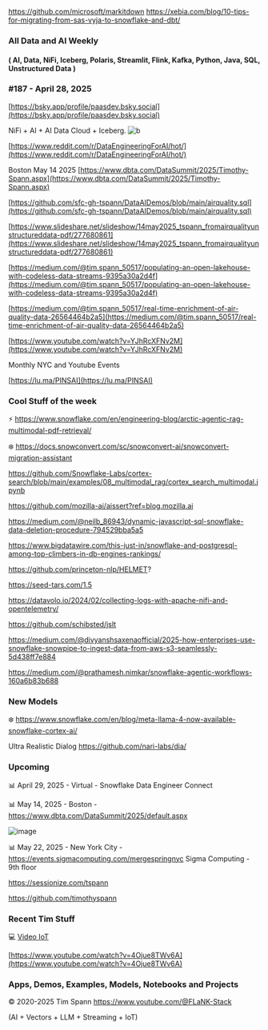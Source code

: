 https://github.com/microsoft/markitdown
https://xebia.com/blog/10-tips-for-migrating-from-sas-vyja-to-snowflake-and-dbt/


###  All Data and AI Weekly 
#### ( AI, Data, NiFi, Iceberg, Polaris, Streamlit, Flink, Kafka, Python, Java, SQL, Unstructured Data )  
### #187 - April 28, 2025

[https://bsky.app/profile/paasdev.bsky.social](https://bsky.app/profile/paasdev.bsky.social)

NiFi + AI + AI Data Cloud + Iceberg.
![b](https://images.credential.net/badge/tiny/g6fomszs_1741624330730_badge.png)




[https://www.reddit.com/r/DataEngineeringForAI/hot/](https://www.reddit.com/r/DataEngineeringForAI/hot/)

Boston May 14 2025
[https://www.dbta.com/DataSummit/2025/Timothy-Spann.aspx](https://www.dbta.com/DataSummit/2025/Timothy-Spann.aspx)

[https://github.com/sfc-gh-tspann/DataAIDemos/blob/main/airquality.sql](https://github.com/sfc-gh-tspann/DataAIDemos/blob/main/airquality.sql)

[https://www.slideshare.net/slideshow/14may2025_tspann_fromairqualityunstructureddata-pdf/277680861](https://www.slideshare.net/slideshow/14may2025_tspann_fromairqualityunstructureddata-pdf/277680861)

[https://medium.com/@tim.spann_50517/populating-an-open-lakehouse-with-codeless-data-streams-9395a30a2d4f](https://medium.com/@tim.spann_50517/populating-an-open-lakehouse-with-codeless-data-streams-9395a30a2d4f)

[https://medium.com/@tim.spann_50517/real-time-enrichment-of-air-quality-data-26564464b2a5](https://medium.com/@tim.spann_50517/real-time-enrichment-of-air-quality-data-26564464b2a5)

[https://www.youtube.com/watch?v=YJhRcXFNv2M](https://www.youtube.com/watch?v=YJhRcXFNv2M)

Monthly NYC and Youtube Events

[https://lu.ma/PINSAI](https://lu.ma/PINSAI)



### Cool Stuff of the week

⚡️  https://www.snowflake.com/en/engineering-blog/arctic-agentic-rag-multimodal-pdf-retrieval/

❄️ https://docs.snowconvert.com/sc/snowconvert-ai/snowconvert-migration-assistant

https://github.com/Snowflake-Labs/cortex-search/blob/main/examples/08_multimodal_rag/cortex_search_multimodal.ipynb

https://github.com/mozilla-ai/aissert?ref=blog.mozilla.ai

https://medium.com/@neilb_86943/dynamic-javascript-sql-snowflake-data-deletion-procedure-794529bba5a5

https://www.bigdatawire.com/this-just-in/snowflake-and-postgresql-among-top-climbers-in-db-engines-rankings/

https://github.com/princeton-nlp/HELMET?

https://seed-tars.com/1.5

https://datavolo.io/2024/02/collecting-logs-with-apache-nifi-and-opentelemetry/

https://github.com/schibsted/jslt

https://medium.com/@divyanshsaxenaofficial/2025-how-enterprises-use-snowflake-snowpipe-to-ingest-data-from-aws-s3-seamlessly-5d438ff7e884

https://medium.com/@prathamesh.nimkar/snowflake-agentic-workflows-160a6b83b688




### New Models

❄️ https://www.snowflake.com/en/blog/meta-llama-4-now-available-snowflake-cortex-ai/

Ultra Realistic Dialog
https://github.com/nari-labs/dia/






### Upcoming


📊 April 29, 2025 - Virtual - Snowflake Data Engineer Connect

📊 May 14, 2025 - Boston - https://www.dbta.com/DataSummit/2025/default.aspx

![image](https://github.com/user-attachments/assets/4d9314a0-92a9-4d77-bafd-668347f8e913)


📊 May 22, 2025 - New York City - https://events.sigmacomputing.com/mergespringnyc
Sigma Computing - 9th floor


https://sessionize.com/tspann

https://github.com/timothyspann



### Recent Tim Stuff

💻  [Video IoT](https://www.youtube.com/watch?v=Vgr1wnzxxB8&t=17s)<br/>

[https://www.youtube.com/watch?v=4Ojue8TWv6A](https://www.youtube.com/watch?v=4Ojue8TWv6A)


### Apps, Demos, Examples, Models, Notebooks and Projects

&copy; 2020-2025 Tim Spann  https://www.youtube.com/@FLaNK-Stack

(AI +  Vectors + LLM + Streaming + IoT)  

